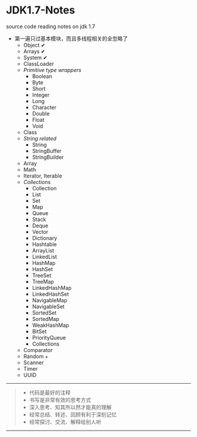 JDK1.7-Notes
============

source code reading notes on jdk 1.7

- 第一遍只过基本模块，而且多线程相关的全忽略了
    - Object &#10004;
    - Arrays &#10004;
    - System &#10004;
    - ClassLoader
    - *Primitive type wrappers*
        - Boolean
        - Byte
        - Short
        - Integer
        - Long
        - Character
        - Double
        - Float
        - Void
    - Class
    - *String related*
        - String
        - StringBuffer
        - StringBuilder
    - Array
    - Math
    - Iterator, Iterable
    - *Collections*
        - Collection
        - List
        - Set
        - Map
        - Queue
        - Stack
        - Deque
        - Vector
        - Dictionary
        - Hashtable
        - ArrayList
        - LinkedList
        - HashMap
        - HashSet
        - TreeSet
        - TreeMap
        - LinkedHashMap
        - LinkedHashSet
        - NavigableMap
        - NavigableSet
        - SortedSet
        - SortedMap
        - WeakHashMap
        - BitSet
        - PriorityQueue
        - Collections
    - Comparator
    - Random +
    - Scanner
    - Timer
    - UUID

-----

> - 代码是最好的注释
> - 书写是非常有效的思考方式
> - 深入思考、知其所以然才能真的理解
> - 经常总结、转述、回顾有利于深刻记忆
> - 经常探讨、交流、解释给别人听

-----

